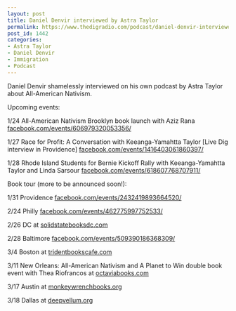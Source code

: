 ```yaml
---
layout: post
title: Daniel Denvir interviewed by Astra Taylor
permalink: https://www.thedigradio.com/podcast/daniel-denvir-interviewed-by-astra-taylor/index.html
post_id: 1442
categories: 
- Astra Taylor
- Daniel Denvir
- Immigration
- Podcast
---
```


Daniel Denvir shamelessly interviewed on his own podcast by Astra Taylor about All-American Nativism.

Upcoming events:

1/24 All-American Nativism Brooklyn book launch with Aziz Rana 
[facebook.com/events/606979320053356/](http://facebook.com/events/606979320053356/)


1/27 Race for Profit: A Conversation with Keeanga-Yamahtta Taylor [Live Dig interview in Providence] 
[facebook.com/events/1416403061860397/](http://facebook.com/events/1416403061860397/)


1/28 Rhode Island Students for Bernie Kickoff Rally with Keeanga-Yamahtta Taylor and Linda Sarsour 
[facebook.com/events/618607768707911/](http://facebook.com/events/618607768707911/)

Book tour (more to be announced soon!):

1/31 Providence 
[facebook.com/events/2432419893664520/](http://facebook.com/events/2432419893664520/)

2/24 Philly 
[facebook.com/events/462775997752533/](http://facebook.com/events/462775997752533/)

2/26 DC at 
[solidstatebooksdc.com](http://solidstatebooksdc.com)

2/28 Baltimore 
[facebook.com/events/509390186368309/](http://facebook.com/events/509390186368309/)

3/4 Boston at 
[tridentbookscafe.com](http://tridentbookscafe.com)

3/11 New Orleans: All-American Nativism and A Planet to Win double book event with Thea Riofrancos at 
[octaviabooks.com](http://octaviabooks.com)

3/17 Austin at 
[monkeywrenchbooks.org](http://monkeywrenchbooks.org)

3/18 Dallas at 
[deepvellum.org](http://deepvellum.org)